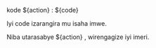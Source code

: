 kode ${action} : ${code}

Iyi code izarangira mu isaha imwe.

Niba utarasabye ${action} , wirengagize iyi imeri.
